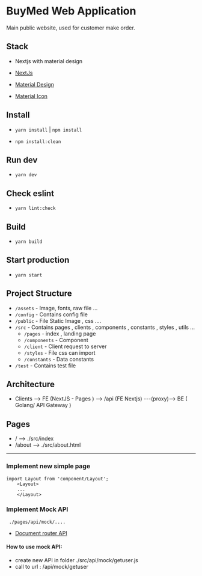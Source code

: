 # BuyMed Web Application

Main public website, used for customer make order.

## Stack

- Nextjs with material design

- [NextJs](https://nextjs.org/)
- [Material Design](https://material.io/components/app-bars-top)
- [Material Icon](https://material.io/resources/icons/?style=baseline)

## Install

- `yarn install` | `npm install`

- `npm install:clean`

## Run dev

- `yarn dev`

## Check eslint

- `yarn lint:check`

## Build

- `yarn build`

## Start production

- `yarn start`

## Project Structure

- `/assets` - Image, fonts, raw file ...
- `/config` - Contains config file
- `/public` - File Static Image , css ....
- `/src` - Contains pages , clients , components , constants , styles , utils ...
  - `/pages` - index , landing page
  - `/components` - Component
  - `/client` - Client request to server
  - `/styles` - File css can import
  - `/constants` - Data constants
- `/test` - Contains test file

## Architecture

- Clients --> FE (NextJS - Pages ) --> /api (FE Nextjs) ---(proxy)--> BE ( Golang/ API Gateway )

## Pages

- / --> ./src/index
- /about --> ./src/about.html

---

### Implement new simple page

```
import Layout from 'component/Layout';
    <Layout>
    ...
    </Layout>
```

### Implement Mock API

```
 ./pages/api/mock/....
```

- [Document router API](https://nextjs.org/docs/api-routes/introduction)

#### How to use mock API:

- create new API in folder ./src/api/mock/getuser.js
- call to url : /api/mock/getuser

